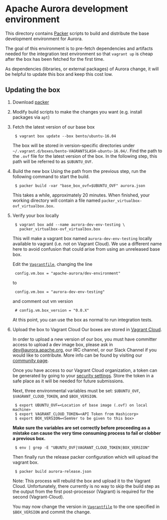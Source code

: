 # Apache Aurora development environment

This directory contains [Packer](https://packer.io) scripts
to build and distribute the base development environment for Aurora.

The goal of this environment is to pre-fetch dependencies and artifacts
needed for the integration test environment so that `vagrant up` is
cheap after the box has been fetched for the first time.

As dependencies (libraries, or external packages) of Aurora change, it
will be helpful to update this box and keep this cost low.

## Updating the box

1. Download [packer](https://www.packer.io/downloads.html)

2. Modify build scripts to make the changes you want
   (e.g. install packages via `apt`)

3. Fetch the latest version of our base box

        $ vagrant box update --box bento/ubuntu-16.04

    The box will be stored in version-specific directories under
    `~/.vagrant.d/boxes/bento-VAGRANTSLASH-ubuntu-16.04/`.  Find the path to the `.ovf` file for the
    latest version of the box.  In the following step, this path will be referred to as
    `$UBUNTU_OVF`.

4. Build the new box
    Using the path from the previous step, run the following command to start the build.

        $ packer build -var "base_box_ovf=$UBUNTU_OVF" aurora.json

    This takes a while, approximately 20 minutes.  When finished, your working directory will
    contain a file named `packer_virtualbox-ovf_virtualbox.box`.

5. Verify your box locally

        $ vagrant box add --name aurora-dev-env-testing \
          packer_virtualbox-ovf_virtualbox.box

    This will make a vagrant box named `aurora-dev-env-testing` locally available to vagrant
    (i.e. not on Vagrant Cloud).  We use a different name here to avoid confusion that could
    arise from using an unreleased base box.

    Edit the [`Vagrantfile`](../../Vagrantfile), changing the line

        config.vm.box = "apache-aurora/dev-environment"

    to

        config.vm.box = "aurora-dev-env-testing"

    and comment out vm version

        # config.vm.box_version = "0.0.X"

    At this point, you can use the box as normal to run integration tests.

6. Upload the box to Vagrant Cloud
    Our boxes are stored in [Vagrant Cloud](https://vagrantcloud.com/apache-aurora/dev-environment).

    In order to upload a new version of our box, you must have committer access to upload
    a dev image box, please ask in dev@aurora.apache.org, our IRC channel, or our Slack Channel
    if you would like to contribute. More info can be found by visiting our
    [community page](http://aurora.apache.org/community/).

    Once you have access to our Vagrant Cloud organization, a token can be generated by
    going to your [security settings](https://app.vagrantup.com/settings/security).
    Store the token in a safe place as it will be needed for future submissions.

    Next, three environmental variables must be set: `$UBUNTU_OVF`, `$VAGRANT_CLOUD_TOKEN`,
    and `$BOX_VERSION`.

        $ export UBUNTU_OVF=<Location of base image (.ovf) on local machine>
        $ export VAGRANT_CLOUD_TOKEN=<API Token from Hashicorp>
        $ export BOX_VERSION=<SemVer to be given to this box>

    **Make sure the variables are set correctly before proceeding as a mistake can cause
    the very time consuming process to fail or clobber a previous box.**

        $ env | grep -E "UBUNTU_OVF|VAGRANT_CLOUD_TOKEN|BOX_VERSION"

    Then finally run the release packer configuration which will upload the vagrant box.

        $ packer build aurora-release.json

    Note: This process will rebuild the box and upload it to the Vagrant Cloud. Unfortunately,
    there currently is no way to skip the build step as the output from the first post-processor
    (Vagrant) is required for the second (Vagrant-Cloud).

    You may now change the version in [`Vagrantfile`](../../Vagrantfile) to the one specified in
    `$BOX_VERSION` and commit the change.